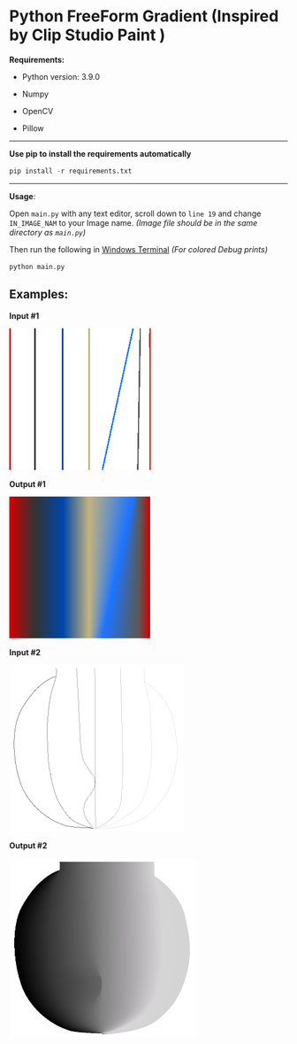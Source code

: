 # Python FreeForm Gradient (Inspired by Clip Studio Paint )

**Requirements:**

- Python version: 3.9.0

- Numpy

- OpenCV

- Pillow

---

  **Use pip to install the requirements automatically**

```python
pip install -r requirements.txt
```

---

**Usage**:

Open `main.py` with any text editor, scroll down to `line 19` and change `IN_IMAGE_NAM` to your Image name. *(Image file should be in the same directory as `main.py`)*

Then run the following in [Windows Terminal](https://github.com/microsoft/terminal) *(For colored Debug prints)*

```python
python main.py
```

## Examples:

**Input #1**

<img title="Input Image 1" src="imgs\demo_10.png" alt="demo_10.png" width="256">

**Output #1**

<img title="Output Image 1" src="imgs\demo_10_UPDATED.png" alt="demo_10_UPDATED.png" width="256">

**Input #2**

<img title="Input Image 2" src="imgs\Face_Shadow_input.png" alt="Face_Shadow_input.png" width="316">

**Output #2**

<img title="Output Image 2" src="imgs\Face_Shadow_input_UPDATED.png" alt="Face_Shadow_input_UPDATED.png" width="340">
